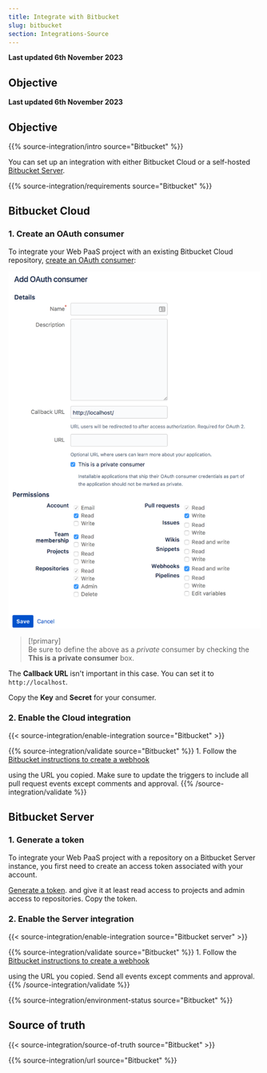 ```yaml
---
title: Integrate with Bitbucket
slug: bitbucket
section: Integrations-Source
---
```


**Last updated 6th November 2023**



## Objective  

**Last updated 6th November 2023**



## Objective  

{{% source-integration/intro source="Bitbucket" %}}

You can set up an integration with either Bitbucket Cloud
or a self-hosted [Bitbucket Server](https://confluence.atlassian.com/bitbucketserver/).

{{% source-integration/requirements source="Bitbucket" %}}

## Bitbucket Cloud

### 1. Create an OAuth consumer

To integrate your Web PaaS project with an existing Bitbucket Cloud repository,
[create an OAuth consumer](https://support.atlassian.com/bitbucket-cloud/docs/use-oauth-on-bitbucket-cloud/):

![A screenshot of how to setup the Bitbucket OAuth consumer](images/bitbucket-oauth-consumer.svg "0.35")

> [!primary]  
> Be sure to define the above as a _private_ consumer by checking the **This is a private consumer** box.
> 
The **Callback URL** isn't important in this case.
You can set it to `http://localhost`.

Copy the **Key** and **Secret** for your consumer.

### 2. Enable the Cloud integration

{{< source-integration/enable-integration source="Bitbucket" >}}

{{% source-integration/validate source="Bitbucket" %}}
1\. Follow the [Bitbucket instructions to create a webhook](https://support.atlassian.com/bitbucket-cloud/docs/manage-webhooks/#Create-webhooks)

   using the URL you copied.
   Make sure to update the triggers to include all pull request events except comments and approval.
{{% /source-integration/validate %}}

## Bitbucket Server

### 1. Generate a token

To integrate your Web PaaS project with a repository on a Bitbucket Server instance,
you first need to create an access token associated with your account.

[Generate a token](https://confluence.atlassian.com/display/BitbucketServer/HTTP+access+tokens).
and give it at least read access to projects and admin access to repositories.
Copy the token.

### 2. Enable the Server integration

{{< source-integration/enable-integration source="Bitbucket server" >}}

{{% source-integration/validate source="Bitbucket" %}}
1\. Follow the [Bitbucket instructions to create a webhook](https://confluence.atlassian.com/bitbucketserver076/managing-webhooks-in-bitbucket-server-1026535073.html#ManagingwebhooksinBitbucketServer-creatingwebhooksCreatingwebhooks)

   using the URL you copied.
   Send all events except comments and approval.
{{% /source-integration/validate %}}

{{% source-integration/environment-status source="Bitbucket" %}}

## Source of truth

{{< source-integration/source-of-truth source="Bitbucket" >}}

{{% source-integration/url source="Bitbucket" %}}
